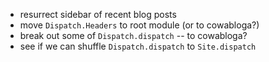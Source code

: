 + resurrect sidebar of recent blog posts
+ move `Dispatch.Headers` to root module (or to cowabloga?)
+ break out some of `Dispatch.dispatch` -- to cowabloga?
+ see if we can shuffle `Dispatch.dispatch` to `Site.dispatch`
